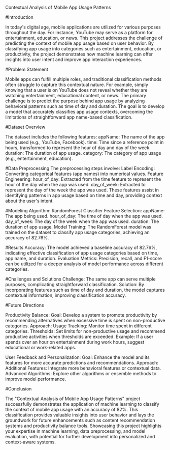 Contextual Analysis of Mobile App Usage Patterns

#Introduction

In today's digital age, mobile applications are utilized for various purposes throughout the day. For instance, YouTube may serve as a platform for entertainment, education, or news. This project addresses the challenge of predicting the context of mobile app usage based on user behavior. By classifying app usage into categories such as entertainment, education, or productivity, the project demonstrates how machine learning can offer insights into user intent and improve app interaction experiences.

#Problem Statement

Mobile apps can fulfill multiple roles, and traditional classification methods often struggle to capture this contextual nature. For example, simply knowing that a user is on YouTube does not reveal whether they are watching entertainment, educational content, or news. The primary challenge is to predict the purpose behind app usage by analyzing behavioral patterns such as time of day and duration. The goal is to develop a model that accurately classifies app usage contexts, overcoming the limitations of straightforward app name-based classification.

#Dataset Overview

The dataset includes the following features:
appName: The name of the app being used (e.g., YouTube, Facebook).
time: Time since a reference point in hours, transformed to represent the hour of day and day of the week.
duration: The duration of app usage.
category: The category of app usage (e.g., entertainment, education).

#Data Preprocessing
The preprocessing steps involve:
Label Encoding: Converting categorical features (app names) into numerical values.
Feature Engineering:
hour_of_day: Extracted from the time feature to represent the hour of the day when the app was used.
day_of_week: Extracted to represent the day of the week the app was used.
These features assist in identifying patterns in app usage based on time and day, providing context about the user's intent.

#Modeling
Algorithm: RandomForest Classifier
Feature Selection:
appName: The app being used.
hour_of_day: The time of day when the app was used.
day_of_week: The day of the week when the app was used.
duration: The duration of app usage.
Model Training: The RandomForest model was trained on the dataset to classify app usage categories, achieving an accuracy of 82.76%.

#Results
Accuracy: The model achieved a baseline accuracy of 82.76%, indicating effective classification of app usage categories based on time, app name, and duration.
Evaluation Metrics: Precision, recall, and F1-score can be utilized for a deeper analysis of model performance across different categories.

#Challenges and Solutions
Challenge: The same app can serve multiple purposes, complicating straightforward classification.
Solution: By incorporating features such as time of day and duration, the model captures contextual information, improving classification accuracy.

#Future Directions

Productivity Balance:
Goal: Develop a system to promote productivity by recommending alternatives when excessive time is spent on non-productive categories.
Approach:
Usage Tracking: Monitor time spent in different categories.
Thresholds: Set limits for non-productive usage and recommend productive activities when thresholds are exceeded.
Example: If a user spends over an hour on entertainment during work hours, suggest educational or work-related apps.

User Feedback and Personalization:
Goal: Enhance the model and its features for more accurate predictions and recommendations.
Approach:
Additional Features: Integrate more behavioral features or contextual data.
Advanced Algorithms: Explore other algorithms or ensemble methods to improve model performance.

#Conclusion

The "Contextual Analysis of Mobile App Usage Patterns" project successfully demonstrates the application of machine learning to classify the context of mobile app usage with an accuracy of 82%. This classification provides valuable insights into user behavior and lays the groundwork for future enhancements such as content recommendation systems and productivity balance tools. Showcasing this project highlights your expertise in machine learning, data preprocessing, and model evaluation, with potential for further development into personalized and context-aware systems.
